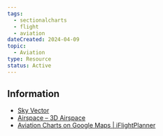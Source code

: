 ---tags:
  - sectionalcharts
  - flight
  - aviation
dateCreated: 2024-04-09
topic:
  - Aviation
type: Resource
status: Active
---
## Information
- [Sky Vector](https://skyvector.com/)
- [Airspace – 3D Airspace](https://3dairspace.org.uk/index.php/airspace/)
- [Aviation Charts on Google Maps | iFlightPlanner](https://www.iflightplanner.com/AviationCharts/) 
